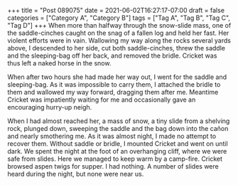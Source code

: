 +++
title = "Post 089075"
date = 2021-06-02T16:27:17-07:00
draft = false
categories = ["Category A", "Category B"]
tags = ["Tag A", "Tag B", "Tag C", "Tag D"]
+++
When more than halfway through the snow-slide mass, one of the saddle-cinches caught on the snag of a fallen log and held her fast. Her violent efforts were in vain. Wallowing my way along the rocks several yards above, I descended to her side, cut both saddle-cinches, threw the saddle and the sleeping-bag off her back, and removed the bridle. Cricket was thus left a naked horse in the snow.

When after two hours she had made her way out, I went for the saddle and sleeping-bag. As it was impossible to carry them, I attached the bridle to them and wallowed my way forward, dragging them after me. Meantime Cricket was impatiently waiting for me and occasionally gave an encouraging hurry-up neigh.

When I had almost reached her, a mass of snow, a tiny slide from a shelving rock, plunged down, sweeping the saddle and the bag down into the cañon and nearly smothering me. As it was almost night, I made no attempt to recover them. Without saddle or bridle, I mounted Cricket and went on until dark. We spent the night at the foot of an overhanging cliff, where we were safe from slides. Here we managed to keep warm by a camp-fire. Cricket browsed aspen twigs for supper. I had nothing. A number of slides were heard during the night, but none were near us.
